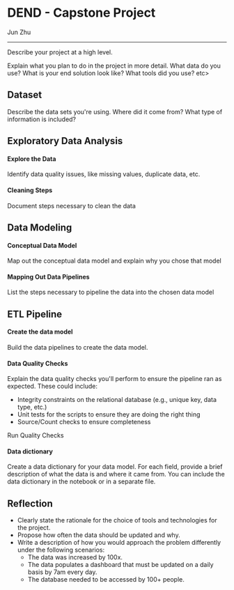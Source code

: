 # DEND - Capstone Project

Jun Zhu
___

Describe your project at a high level.

Explain what you plan to do in the project in more detail. What data do you use? What is your end solution look like? What tools did you use? etc>

## Dataset

Describe the data sets you're using. Where did it come from? What type of information is included? 

## Exploratory Data Analysis

#### Explore the Data
Identify data quality issues, like missing values, duplicate data, etc.

#### Cleaning Steps
Document steps necessary to clean the data

## Data Modeling

#### Conceptual Data Model
Map out the conceptual data model and explain why you chose that model

#### Mapping Out Data Pipelines
List the steps necessary to pipeline the data into the chosen data model

## ETL Pipeline

#### Create the data model
Build the data pipelines to create the data model.

#### Data Quality Checks
Explain the data quality checks you'll perform to ensure the pipeline ran as 
expected. These could include:

- Integrity constraints on the relational database (e.g., unique key, data type, etc.)
- Unit tests for the scripts to ensure they are doing the right thing
- Source/Count checks to ensure completeness

Run Quality Checks

#### Data dictionary
Create a data dictionary for your data model. For each field, provide a brief 
description of what the data is and where it came from. You can include the 
data dictionary in the notebook or in a separate file.

## Reflection

- Clearly state the rationale for the choice of tools and technologies for the project.
- Propose how often the data should be updated and why.
- Write a description of how you would approach the problem differently under the following scenarios:
     * The data was increased by 100x.
     * The data populates a dashboard that must be updated on a daily basis by 7am every day.
     * The database needed to be accessed by 100+ people.